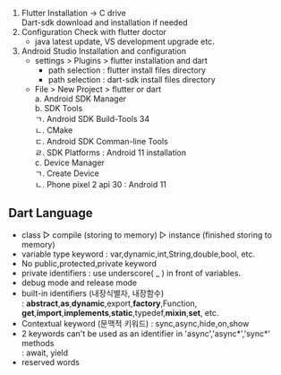 
1. Flutter Installation -> C drive <br>
   Dart-sdk download and installation if needed <br>
2. Configuration Check with flutter doctor <br>
    - java latest update, VS development upgrade etc. <br>
3. Android Studio Installation and configuration <br>
    - settings > Plugins > flutter installation and dart <br>
        - path selection : flutter install files directory <br>
        - path selection : dart-sdk install files directory <br>
    -  File > New Project > flutter or dart <br>
    a. Android SDK Manager <br>
    b. SDK Tools <br>
        ㄱ. Android SDK Build-Tools 34 <br> 
        ㄴ. CMake <br>
        ㄷ. Android SDK Comman-line Tools <br>
        ㄹ. SDK Platforms : Android 11 installation <br>
    c. Device Manager <br>
        ㄱ. Create Device <br>
        ㄴ. Phone pixel 2 api 30 : Android 11 <br>


## Dart Language

* class ▷ compile (storing to memory) ▷ instance (finished storing to memory)
* variable type keyword : var,dynamic,int,String,double,bool, etc.
* No public,protected,private keyword
* private identifiers : use underscore( _ ) in front of variables.
* debug mode and release mode
* built-in identifiers (내장식별자, 내장함수) <br>
  : <b>abstract</b>,<b>as</b>,<b>dynamic</b>,export,<b>factory</b>,Function, <br>
    <b>get</b>,<b>import</b>,<b>implements</b>,<b>static</b>,typedef,<b>mixin</b>,<b>set</b>, etc. <br>
* Contextual keyword (문맥적 키워드) : sync,async,hide,on,show <br>
* 2 keywords can't be used as an identifier in 'async','async*','sync*' methods <br>
  : await, yield <br>
* reserved words <br>










    
